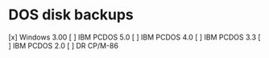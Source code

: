 # DOS disk backups

[x] Windows 3.00 
[ ] IBM PCDOS 5.0
[ ] IBM PCDOS 4.0
[ ] IBM PCDOS 3.3
[ ] IBM PCDOS 2.0
[ ] DR CP/M-86




